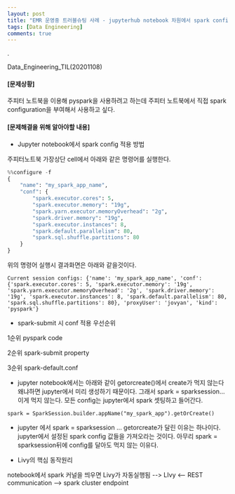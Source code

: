 ```yaml
---
layout: post
title: "EMR 운영중 트러블슈팅 사례 - jupyterhub notebook 차원에서 spark config 부여하기"
tags: [Data Engineering]
comments: true
---
```


.


Data_Engineering_TIL(20201108)

#### [문제상황]

주피터 노트북을 이용해 pyspark을 사용하려고 하는데 주피터 노트북에서 직접 spark configuration을 부여해서 사용하고 싶다.


#### [문제해결을 위해 알아야할 내용]

- Jupyter notebook에서 spark config 적용 방법

주피터노트북 가장상단 cell에서 아래와 같은 명령어를 실행한다. 


```python
%%configure -f
{
    "name": "my_spark_app_name",
    "conf": {
        "spark.executor.cores": 5,
        "spark.executor.memory": "19g",
        "spark.yarn.executor.memoryOverhead": "2g",
        "spark.driver.memory": "19g",
        "spark.executor.instances": 8,
        "spark.default.parallelism": 80,
        "spark.sql.shuffle.partitions": 80
    }
}
```

위의 명령어 실행시 결과화면은 아래와 같을것이다.

`Current session configs: {'name': 'my_spark_app_name', 'conf': {'spark.executor.cores': 5, 'spark.executor.memory': '19g', 'spark.yarn.executor.memoryOverhead': '2g', 'spark.driver.memory': '19g', 'spark.executor.instances': 8, 'spark.default.parallelism': 80, 'spark.sql.shuffle.partitions': 80}, 'proxyUser': 'jovyan', 'kind': 'pyspark'}`


- spark-submit 시 conf 적용 우선순위


1순위 pyspark code


2순위 spark-submit property


3순위 spark-default.conf


- jupyter notebook에서는 아래와 같이 getorcreate()에서 create가 먹지 않는다 왜냐하면 jupyter에서 미리 생성하기 때문이다. 그래서 spark = sparksession... 이게 먹지 않는다. 모든 config는 jupyter에서 spark 셋팅하고 들어간다.


`spark = SparkSession.builder.appName("my_spark_app").getOrCreate()`



- jupyter 에서 spark = sparksession ... getorcreate가 달린 이유는 하나이다. jupyter에서 설정된 spark config 값들을 가져오라는 것이다. 아무리 spark = sparksession뒤에 config를 달아도 먹지 않는 이유다.


- Livy의 핵심 동작원리

notebook에서 spark 커널을 띄우면 Livy가 자동실행됨 --> LIvy <-- REST communication --> spark cluster endpoint
